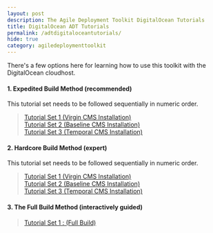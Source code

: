 ```yaml
---
layout: post
description: The Agile Deployment Toolkit DigitalOcean Tutorials
title: DigitalOcean ADT Tutorials
permalink: /adtdigitaloceantutorials/
hide: true
category: agiledeploymenttoolkit
---
```


There's a few options here for learning how to use this toolkit with the DigitalOcean cloudhost.  

#### 1. Expedited Build Method (recommended)  

This tutorial set needs to be followed sequentially in numeric order.

>    [Tutorial Set 1 (Virgin CMS Installation)](https://www.codebreakers.uk/adtdigitaloceantutorialsexpeditedvirgin)   
>    [Tutorial Set 2 (Baseline CMS Installation)](https://www.codebreakers.uk/adtdigitaloceantutorialsexpeditedbaseline)  
>    [Tutorial Set 3 (Temporal CMS Installation)](https://www.codebreakers.uk/adtdigitaloceantutorialsexpeditedtemporal)

#### 2. Hardcore Build Method (expert)

This tutorial set needs to be followed sequentially in numeric order.  

>    [Tutorial Set 1 (Virgin CMS Installation)](https://www.codebreakers.uk/adtdigitaloceantutorialshardcorevirgin)   
>    [Tutorial Set 2 (Baseline CMS Installation)](https://www.codebreakers.uk//adtdigitaloceantutorialshardcorebaseline/)  
>    [Tutorial Set 3 (Temporal CMS Installation)](https://www.codebreakers.uk/adtdigitaloceantutorialshardcoretemporal)


#### 3. The Full Build Method (interactively guided)  

>    [Tutorial Set 1 : (Full Build)](https://www.codebreakers.uk/adtdigitaloceantutorialsfullbuild)  
